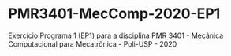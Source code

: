 # PMR3401-MecComp-2020-EP1
Exercício Programa 1 (EP1) para a disciplina PMR 3401 - Mecânica Computacional para Mecatrônica - Poli-USP - 2020
